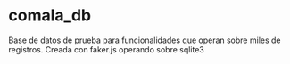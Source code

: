 # comala_db
Base de datos de prueba para funcionalidades que operan sobre miles de registros. Creada con faker.js operando sobre sqlite3
